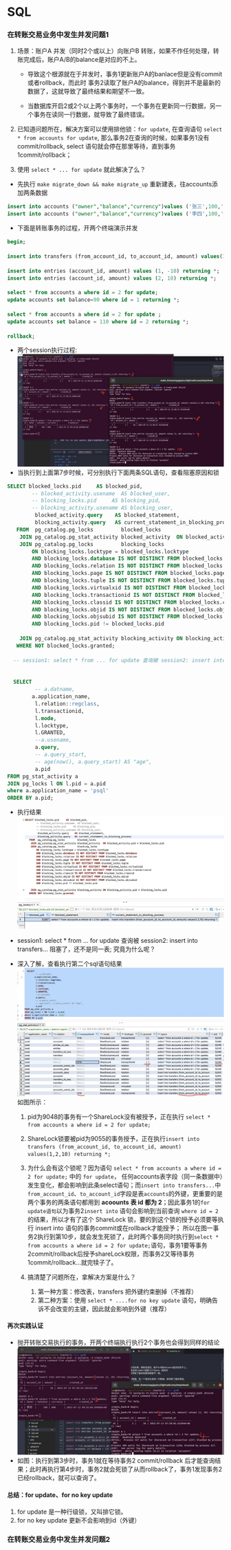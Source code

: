 # SQL  

### 在转账交易业务中发生并发问题1
1. 场景：账户A 并发（同时2个或以上）向账户B 转账，如果不作任何处理，转账完成后，账户A/B的balance是对应的不上。
    - 导致这个根源就在于并发时，事务1更新账户A的banlace但是没有commit或者rollback，而此时
    事务2读取了账户A的balance，得到并不是最新的数据了，这就导致了最终结果和期望不一致。

    - 当数据库开启2或2个以上两个事务时，一个事务在更新同一行数据，另一个事务在读同一行数据，就导致了最终错误。
1. 已知道问题所在，解决方案可以使用排他锁：`for update`, 在查询语句 `select * from accounts for update`,
    那么事务2在查询的时候，如果事务1没有commit/rollback, select 语句就会停在那里等待，直到事务1commit/rollback；

1. 使用 `select * ... for update` 就此解决了么？
- 先执行 `make migrate_down && make migrate_up` 重新建表，往accounts添加两条数据
``` sql
insert into accounts ("owner","balance","currency")values ('张三',100,'RMB');
insert into accounts ("owner","balance","currency")values ('李四',100,'RMB');
```

- 下面是转账事务的过程，开两个终端演示并发
```sql
begin;

insert into transfers (from_account_id, to_account_id, amount) values(1,2,10) returning *;

insert into entries (account_id, amount) values (1, -10) returning *;
insert into entries (account_id, amount) values (2, 10) returning *;

select * from accounts a where id = 2 for update;
update accounts set balance=90 where id = 1 returning *;

select * from accounts a where id = 2 for update ;
update accounts set balance = 110 where id = 2 returning *;

rollback;
```
- 两个session执行过程:
![session](./imgs/pg-lock.jpg)
- 当执行到上面第7步时候，可分别执行下面两条SQL语句，查看阻塞原因和锁
``` sql
SELECT blocked_locks.pid     AS blocked_pid,
        -- blocked_activity.usename  AS blocked_user,
        -- blocking_locks.pid     AS blocking_pid,
        -- blocking_activity.usename AS blocking_user,
         blocked_activity.query    AS blocked_statement,
         blocking_activity.query   AS current_statement_in_blocking_process
   FROM  pg_catalog.pg_locks         blocked_locks
    JOIN pg_catalog.pg_stat_activity blocked_activity  ON blocked_activity.pid = blocked_locks.pid
    JOIN pg_catalog.pg_locks         blocking_locks 
        ON blocking_locks.locktype = blocked_locks.locktype
        AND blocking_locks.database IS NOT DISTINCT FROM blocked_locks.database
        AND blocking_locks.relation IS NOT DISTINCT FROM blocked_locks.relation
        AND blocking_locks.page IS NOT DISTINCT FROM blocked_locks.page
        AND blocking_locks.tuple IS NOT DISTINCT FROM blocked_locks.tuple
        AND blocking_locks.virtualxid IS NOT DISTINCT FROM blocked_locks.virtualxid
        AND blocking_locks.transactionid IS NOT DISTINCT FROM blocked_locks.transactionid
        AND blocking_locks.classid IS NOT DISTINCT FROM blocked_locks.classid
        AND blocking_locks.objid IS NOT DISTINCT FROM blocked_locks.objid
        AND blocking_locks.objsubid IS NOT DISTINCT FROM blocked_locks.objsubid
        AND blocking_locks.pid != blocked_locks.pid

    JOIN pg_catalog.pg_stat_activity blocking_activity ON blocking_activity.pid = blocking_locks.pid
   WHERE NOT blocked_locks.granted;
  
  -- session1: select * from ... for update 查询被 session2: insert into transfers... 阻塞了，还不是同一表。
  
  
  SELECT 
  		 -- a.datname,
  		a.application_name,
         l.relation::regclass,
         l.transactionid,
         l.mode,
         l.locktype,
         l.GRANTED,
         --a.usename,
         a.query,
         -- a.query_start,
         -- age(now(), a.query_start) AS "age",
         a.pid
FROM pg_stat_activity a
JOIN pg_locks l ON l.pid = a.pid
where a.application_name = 'psql'
ORDER BY a.pid;
```
- 执行结果
![图片](./imgs//pg-lock2.jpg)
- session1: select * from ... for update 查询被 session2: insert into transfers... 阻塞了，还不是同一表; 究竟为什么呢？

- 深入了解，查看执行第二个sql语句结果
![图片](./imgs/pg-lock3.jpg)
如图所示：
    1. pid为9048的事务有一个ShareLock没有被授予，正在执行 `select * from accounts a where id = 2 for update;`
    2. ShareLock锁要被pid为9055的事务授予，正在执行`insert into transfers (from_account_id, to_account_id, amount) values(1,2,10) returning *;`
    3. 为什么会有这个锁呢？因为语句 `select * from accounts a where id = 2 for update;` 中的 `for update`， 任何accounts表字段（同一条数据中）发生变化，都会影响到此条select语句；而`insert into transfers...`中`from_account_id`、`to_account_id`字段是表`accounts`的外键，更重要的是两个事务的两条语句都用到 **acoounts 表 id 都为 2**；因此事务1的`for update语句`以为事务2`insert into` 语句会影响到当前查询 `where id = 2`的结果，所以才有了这个 ShareLock 锁，要的到这个锁的授予必须要等执行 insert into 语句的事务commit或在rollback才能授予；
    所以在图一事务2执行到第10步，就会发生死锁了，此时两个事务同时执行到`select * from accounts a where id = 2 for update;`语句，事务1要等事务2commit/rollback后授予shareLock权限，而事务2又等待事务1commit/rollback...就完犊子了。

    4. 搞清楚了问题所在，拿解决方案是什么？
        1. 第一种方案：修改表，transfers 把外键约束删掉（不推荐）
        2. 第二种方案：使用 `select * ....for no key update` 语句，明确告诉不会改变的主键，因此就会影响到外键（推荐）

#### 再次实践认证
- 抛开转账交易执行的事务，开两个终端执行执行2个事务也会得到同样的结论
![图片](./imgs/pg-lock4.jpg)
- 如图：执行到第3步时，事务1就在等待事务2 commit/rollback 后才能查询结果；此时再执行第4步时，事务2就会死锁了从而rollback了，事务1发现事务2已经rollback，就可以查询了。


#### 总结：for update、for no key update
1. for update 是一种行级锁，又叫排它锁。
2. for no key update 更新不会影响到id（外键）

### 在转账交易业务中发生并发问题2

